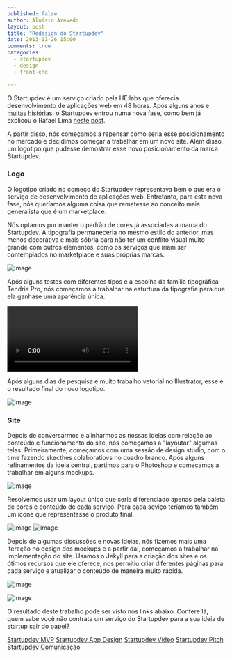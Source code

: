 ```yaml
---
published: false
author: Aluísio Azevedo
layout: post
title: "Redesign do Startupdev"
date: 2013-11-26 15:00
comments: true
categories:
  - startupdev
  - design
  - front-end

---
```



O Startupdev é um serviço criado pela HE:labs que oferecia desenvolvimento de aplicações web em 48 horas. Após alguns anos e [muitas](http://rafael.adm.br/p/iniciando-o-startupdev/) [histórias](http://helabs.com.br/blog/2013/05/22/a-copia-e-o-melhor-elogio/), o Startupdev entrou numa nova fase, como bem já explicou o Rafael Lima [neste post](http://helabs.com.br/blog/2013/09/30/startup-dev-um-novo-marketplace/).

A partir disso, nós começamos a repensar como seria esse posicionamento no mercado e decidimos começar a trabalhar em um novo site. Além disso, um logotipo que pudesse demostrar esse novo posicionamento da marca Startupdev.


<!--more-->



### Logo


O logotipo criado no começo do Startupdev representava bem o que era o serviço de desenvolvimento de aplicações web. Entretanto, para esta nova fase, nós queríamos alguma coisa que remetesse ao conceito mais generalista que é um marketplace.

Nós optamos por manter o padrão de cores já associadas a marca do Startupdev. A tipografia permaneceria no mesmo estilo do anterior, mas menos decorativa e mais sóbria para não ter um conflito visual muito grande com outros elementos, como os serviços que iriam ser contemplados no marketplace e suas próprias marcas.


![image](/blog/images/pesquisa-logo-startupdev.png)


Após alguns testes com diferentes tipos e a escolha da família tipográfica Tendria Pro, nós começamos a trabalhar na esturtura da tipografia para que ela ganhase uma aparência única.


![image](/blog/images/video-tweaks-logo.mov)


Após alguns dias de pesquisa e muito trabalho vetorial no Illustrator, esse é o resultado final do novo logotipo.

![image](/blog/images/logo-novo-startupdev.png)



### Site

Depois de conversarmos e alinharmos as nossas ideias com relação ao conteúdo e funcionamento do site, nós começamos a "layoutar" algumas telas. Primeiramente, começamos com uma sessão de design studio, com o time fazendo skecthes colaboratiovs no quadro branco. Após alguns refinamentos da ideia central, partimos para o Photoshop e começamos a trabalhar em alguns mockups.


![image](/blog/images/testes-layouts-startupdev.png)


Resolvemos usar um layout único que seria diferenciado apenas pela paleta de cores e conteúdo de cada serviço.
Para cada seviço teríamos também um ícone que representasse o produto final.

![image](/blog/images/testes-cores-startupdev.png)
![image](/blog/images/testes-icones-startupdev.png)


Depois de algumas discussões e novas ideias, nós fizemos mais uma iteração no design dos mockups e a partir daí, começamos a trabalhar na implementação do site. Usamos o Jekyll para a criação dos sites e os ótimos recursos que ele oferece, nos permitiu criar diferentes páginas para cada serviço e atualizar o conteúdo de maneira muito rápida.

![image](/blog/images/frontend-jekyll-startupdev.png)

![image](/blog/images/novos-layouts-startupdev.png)


O resultado deste trabalho pode ser visto nos links abaixo. Confere lá, quem sabe você não contrata um serviço do Startupdev para a sua ideia de startup sair do papel?

[Startupdev MVP](http://startupdev.com.br/pt/servicos-para-startups/mvp/)
[Startupdev App Design](http://startupdev.com.br/pt/servicos-para-startups/mobile-app-design/)
[Startupdev Vídeo](http://startupdev.com.br/pt/servicos-para-startups/videos-animados/)
[Startupdev Pitch](http://startupdev.com.br/pt/servicos-para-startups/treinamento-para-pitch/)
[Startupdev Comunicação](http://startupdev.com.br/pt/servicos-para-startups/assessoria-comunicacao/)











